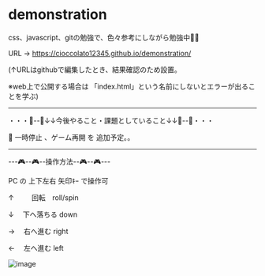 # demonstration

css、javascript、gitの勉強で、色々参考にしながら勉強中📝💦


URL → https://cioccolato12345.github.io/demonstration/

(↑URLはgithubで編集したとき、結果確認のため設置。

※web上で公開する場合は 「index.html」という名前にしないとエラーが出ることを学ぶ)



****************************************************

・・・🐣--🐥↓↓今後やること・課題としていること↓↓🐥--🐣・・・

🔰 一時停止 、ゲーム再開 を 追加予定。。

****************************************************



---🎮--🎮--操作方法--🎮--🎮---


PC の 上下左右 矢印ｷｰ で操作可

↑　 　 回転　roll/spin

↓   　下へ落ちる down

→   　右へ進む right

←   　左へ進む  left



![image](https://user-images.githubusercontent.com/92945582/138495326-642ee8ec-2ffe-42c8-a6e1-34a1f62d0dc9.png)

